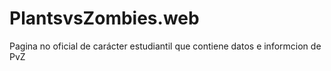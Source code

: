 # PlantsvsZombies.web
Pagina no oficial de carácter estudiantil que contiene datos e informcion de PvZ
